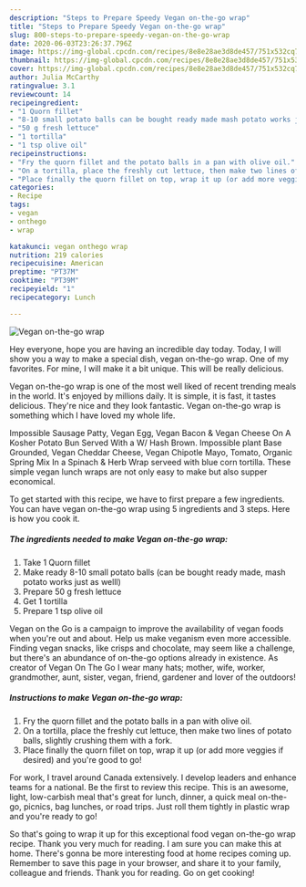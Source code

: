 ```yaml
---
description: "Steps to Prepare Speedy Vegan on-the-go wrap"
title: "Steps to Prepare Speedy Vegan on-the-go wrap"
slug: 800-steps-to-prepare-speedy-vegan-on-the-go-wrap
date: 2020-06-03T23:26:37.796Z
image: https://img-global.cpcdn.com/recipes/8e8e28ae3d8de457/751x532cq70/vegan-on-the-go-wrap-recipe-main-photo.jpg
thumbnail: https://img-global.cpcdn.com/recipes/8e8e28ae3d8de457/751x532cq70/vegan-on-the-go-wrap-recipe-main-photo.jpg
cover: https://img-global.cpcdn.com/recipes/8e8e28ae3d8de457/751x532cq70/vegan-on-the-go-wrap-recipe-main-photo.jpg
author: Julia McCarthy
ratingvalue: 3.1
reviewcount: 14
recipeingredient:
- "1 Quorn fillet"
- "8-10 small potato balls can be bought ready made mash potato works just as welll"
- "50 g fresh lettuce"
- "1 tortilla"
- "1 tsp olive oil"
recipeinstructions:
- "Fry the quorn fillet and the potato balls in a pan with olive oil."
- "On a tortilla, place the freshly cut lettuce, then make two lines of potato balls, slightly crushing them with a fork."
- "Place finally the quorn fillet on top, wrap it up (or add more veggies if desired) and you&#39;re good to go!"
categories:
- Recipe
tags:
- vegan
- onthego
- wrap

katakunci: vegan onthego wrap 
nutrition: 219 calories
recipecuisine: American
preptime: "PT37M"
cooktime: "PT39M"
recipeyield: "1"
recipecategory: Lunch

---
```



![Vegan on-the-go wrap](https://img-global.cpcdn.com/recipes/8e8e28ae3d8de457/751x532cq70/vegan-on-the-go-wrap-recipe-main-photo.jpg)

Hey everyone, hope you are having an incredible day today. Today, I will show you a way to make a special dish, vegan on-the-go wrap. One of my favorites. For mine, I will make it a bit unique. This will be really delicious.

Vegan on-the-go wrap is one of the most well liked of recent trending meals in the world. It's enjoyed by millions daily. It is simple, it is fast, it tastes delicious. They're nice and they look fantastic. Vegan on-the-go wrap is something which I have loved my whole life.

Impossible Sausage Patty, Vegan Egg, Vegan Bacon &amp; Vegan Cheese On A Kosher Potato Bun Served With a W/ Hash Brown. Impossible plant Base Grounded, Vegan Cheddar Cheese, Vegan Chipotle Mayo, Tomato, Organic Spring Mix In a Spinach &amp; Herb Wrap serveed with blue corn tortilla. These simple vegan lunch wraps are not only easy to make but also supper economical.


To get started with this recipe, we have to first prepare a few ingredients. You can have vegan on-the-go wrap using 5 ingredients and 3 steps. Here is how you cook it.

<!--inarticleads1-->

##### The ingredients needed to make Vegan on-the-go wrap:

1. Take 1 Quorn fillet
1. Make ready 8-10 small potato balls (can be bought ready made, mash potato works just as welll)
1. Prepare 50 g fresh lettuce
1. Get 1 tortilla
1. Prepare 1 tsp olive oil


Vegan on the Go is a campaign to improve the availability of vegan foods when you&#39;re out and about. Help us make veganism even more accessible. Finding vegan snacks, like crisps and chocolate, may seem like a challenge, but there&#39;s an abundance of on-the-go options already in existence. As creator of Vegan On The Go I wear many hats; mother, wife, worker, grandmother, aunt, sister, vegan, friend, gardener and lover of the outdoors! 

<!--inarticleads2-->

##### Instructions to make Vegan on-the-go wrap:

1. Fry the quorn fillet and the potato balls in a pan with olive oil.
1. On a tortilla, place the freshly cut lettuce, then make two lines of potato balls, slightly crushing them with a fork.
1. Place finally the quorn fillet on top, wrap it up (or add more veggies if desired) and you&#39;re good to go!


For work, I travel around Canada extensively. I develop leaders and enhance teams for a national. Be the first to review this recipe. This is an awesome, light, low-carbish meal that&#39;s great for lunch, dinner, a quick meal on-the-go, picnics, bag lunches, or road trips. Just roll them tightly in plastic wrap and you&#39;re ready to go! 

So that's going to wrap it up for this exceptional food vegan on-the-go wrap recipe. Thank you very much for reading. I am sure you can make this at home. There's gonna be more interesting food at home recipes coming up. Remember to save this page in your browser, and share it to your family, colleague and friends. Thank you for reading. Go on get cooking!
